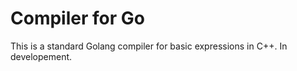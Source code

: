 # Compiler for Go

This is a standard Golang compiler for basic expressions in C++. In developement.
